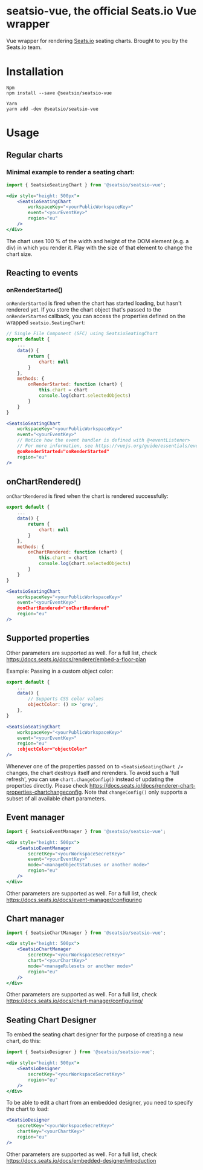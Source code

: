 # seatsio-vue, the official Seats.io Vue wrapper

Vue wrapper for rendering [Seats.io](https://www.seats.io) seating charts. Brought to you by the Seats.io team.

# Installation

```
Npm
npm install --save @seatsio/seatsio-vue

Yarn
yarn add -dev @seatsio/seatsio-vue
```

# Usage

## Regular charts

### Minimal example to render a seating chart:

```jsx
import { SeatsioSeatingChart } from '@seatsio/seatsio-vue';

<div style="height: 500px">
    <SeatsioSeatingChart
        workspaceKey="<yourPublicWorkspaceKey>"
        event="<yourEventKey>"
        region="eu"
    />
</div>
```

The chart uses 100 % of the width and height of the DOM element (e.g. a div) in which you render it. Play with the size of that element to change the chart size.

## Reacting to events

### onRenderStarted()

`onRenderStarted` is fired when the chart has started loading, but hasn't rendered yet. If you store the chart object that's passed to the `onRenderStarted` callback, you can access the properties defined on the  wrapped `seatsio.SeatingChart`:

```jsx
// Single File Component (SFC) using SeatsioSeatingChart
export default {
    ...
    data() {
        return {
            chart: null
        }
    },
    methods: {
        onRenderStarted: function (chart) {
            this.chart = chart
            console.log(chart.selectedObjects)
        } 
    }
}

<SeatsioSeatingChart
    workspaceKey="<yourPublicWorkspaceKey>"
    event="<yourEventKey>"
    // Notice how the event handler is defined with @<eventListener>
    // For more information, see https://vuejs.org/guide/essentials/event-handling.html
    @onRenderStarted="onRenderStarted"
    region="eu"
/>
```

## onChartRendered()

`onChartRendered` is fired when the chart is rendered successfully:

```jsx
export default {
    ...
    data() {
        return {
            chart: null
        }
    },
    methods: {
        onChartRendered: function (chart) {
            this.chart = chart
            console.log(chart.selectedObjects)
        } 
    }
}

<SeatsioSeatingChart
    workspaceKey="<yourPublicWorkspaceKey>"
    event="<yourEventKey>"
    @onChartRendered="onChartRendered"
    region="eu"
/>
```
## Supported properties

Other parameters are supported as well. For a full list, check https://docs.seats.io/docs/renderer/embed-a-floor-plan


Example: Passing in a custom object color:
```jsx
export default {
    ...
    data() {
        // Supports CSS color values
        objectColor: () => 'grey',
    },
}

<SeatsioSeatingChart
    workspaceKey="<yourPublicWorkspaceKey>"
    event="<yourEventKey>"
    region="eu"
    :objectColor="objectColor"
/>
```

Whenever one of the properties passed on to `<SeatsioSeatingChart />` changes, the chart destroys itself and rerenders. To avoid such a 'full refresh', you can use `chart.changeConfig()` instead of updating the properties directly. Please check https://docs.seats.io/docs/renderer-chart-properties-chartchangeconfig. Note that `changeConfig()` only supports a subset of all available chart parameters.

## Event manager

```jsx
import { SeatsioEventManager } from '@seatsio/seatsio-vue';

<div style="height: 500px">
    <SeatsioEventManager
        secretKey="<yourWorkspaceSecretKey>"
        event="<yourEventKey>"
        mode="<manageObjectStatuses or another mode>"
        region="eu"
    />
</div>
```

Other parameters are supported as well. For a full list, check https://docs.seats.io/docs/event-manager/configuring

## Chart manager

```jsx
import { SeatsioChartManager } from '@seatsio/seatsio-vue';

<div style="height: 500px">
    <SeatsioChartManager
        secretKey="<yourWorkspaceSecretKey>"
        chart="<yourChartKey>"
        mode="<manageRulesets or another mode>"
        region="eu"
    />
</div>
```
Other parameters are supported as well. For a full list, check https://docs.seats.io/docs/chart-manager/configuring/

## Seating Chart Designer

To embed the seating chart designer for the purpose of creating a new chart, do this:

```jsx
import { SeatsioDesigner } from '@seatsio/seatsio-vue';

<div style="height: 500px">
    <SeatsioDesigner
        secretKey="<yourWorkspaceSecretKey>"
        region="eu"
    />
</div>
```

To be able to edit a chart from an embedded designer, you need to specify the chart to load:
 
```jsx
<SeatsioDesigner
    secretKey="<yourWorkspaceSecretKey>"    
    chartKey="<yourChartKey>"
    region="eu"
/>
```

Other parameters are supported as well. For a full list, check https://docs.seats.io/docs/embedded-designer/introduction
